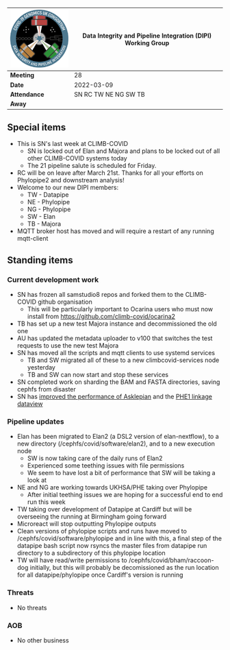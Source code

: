 | <img src="/assets/dipi.png" alt="DIPI Badge" width="150">      | Data Integrity and Pipeline Integration (DIPI) Working Group |
| -------------- | -------------------- |
| **Meeting**    | 28                   |
| **Date**       | 2022-03-09           |
| **Attendance** | SN RC TW NE NG SW TB |
| **Away**       |                      |


## Special items

* This is SN's last week at CLIMB-COVID
  * SN is locked out of Elan and Majora and plans to be locked out of all other CLIMB-COVID systems today
  * The 21 pipeline salute is scheduled for Friday.
* RC will be on leave after March 21st. Thanks for all your efforts on Phylopipe2 and downstream analysis!
* Welcome to our new DIPI members:
    * TW - Datapipe
    * NE - Phylopipe
    * NG - Phylopipe
    * SW - Elan
    * TB - Majora
* MQTT broker host has moved and will require a restart of any running mqtt-client

## Standing items

### Current development work

* SN has frozen all samstudio8 repos and forked them to the CLIMB-COVID github organisation
    * This will be particularly important to Ocarina users who must now install from https://github.com/climb-covid/ocarina2
* TB has set up a new test Majora instance and decommissioned the old one 
* AU has updated the metadata uploader to v100 that switches the test requests to use the new test Majora 
* SN has moved all the scripts and mqtt clients to use systemd services
  * TB and SW migrated all of these to a new climbcovid-services node yesterday
  * TB and SW can now start and stop these services
* SN completed work on sharding the BAM and FASTA directories, saving cephfs from disaster
* SN has [improved the performance of Asklepian](https://github.com/CLIMB-COVID/asklepian/commit/ab5faffd564512c357484122103a8d57a9471134) and the [PHE1 linkage dataview](https://github.com/CLIMB-COVID/majora2/commit/61255f246c2a95e59b040557d9068c68b041ff9b)

### Pipeline updates

* Elan has been migrated to Elan2 (a DSL2 version of elan-nextflow), to a new directory (/cephfs/covid/software/elan2), and to a new execution node
  * SW is now taking care of the daily runs of Elan2
  * Experienced some teething issues with file permissions
  * We seem to have lost a bit of performance that SW will be taking a look at
* NE and NG are working towards UKHSA/PHE taking over Phylopipe
  * After initial teething issues we are hoping for a successful end to end run this week
* TW taking over development of Datapipe at Cardiff but will be overseeing the running at Birmingham going forward
* Microreact will stop outputting Phylopipe outputs
* Clean versions of phylopipe scripts and runs have moved to /cephfs/covid/software/phylopipe and in line with this, a final step of the datapipe bash script now rsyncs the master files from datapipe run directory to a subdirectory of this phylopipe location
* TW will have read/write permissions to /cephfs/covid/bham/raccoon-dog initially, but this will probably be decomissioned as the run location for all datapipe/phylopipe once Cardiff's version is running

### Threats

* No threats

### AOB

* No other business

